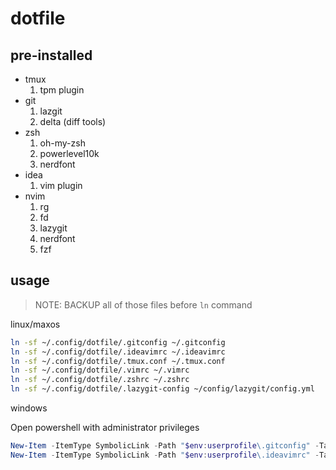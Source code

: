 # dotfile


## pre-installed

- tmux 
  1. tpm plugin
- git
  1. lazgit
  2. delta (diff tools)
- zsh
  1. oh-my-zsh
  2. powerlevel10k
  3. nerdfont
- idea 
  1. vim plugin
- nvim
  1. rg
  2. fd
  3. lazygit
  4. nerdfont
  5. fzf


## usage

> NOTE: BACKUP all of those files before `ln` command 

linux/maxos

```bash
ln -sf ~/.config/dotfile/.gitconfig ~/.gitconfig
ln -sf ~/.config/dotfile/.ideavimrc ~/.ideavimrc
ln -sf ~/.config/dotfile/.tmux.conf ~/.tmux.conf
ln -sf ~/.config/dotfile/.vimrc ~/.vimrc
ln -sf ~/.config/dotfile/.zshrc ~/.zshrc
ln -sf ~/.config/dotfile/.lazygit-config ~/config/lazygit/config.yml
```

windows

Open powershell with administrator privileges

```powershell
New-Item -ItemType SymbolicLink -Path "$env:userprofile\.gitconfig" -Target "$env:userprofile\dev\dotfile\.gitconfig" -Force
New-Item -ItemType SymbolicLink -Path "$env:userprofile\.ideavimrc" -Target "$env:userprofile\dev\dotfile\.ideavimrc" -Force
```


